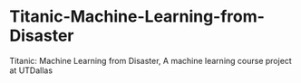 # Titanic-Machine-Learning-from-Disaster
Titanic: Machine Learning from Disaster, A machine learning course project at UTDallas

